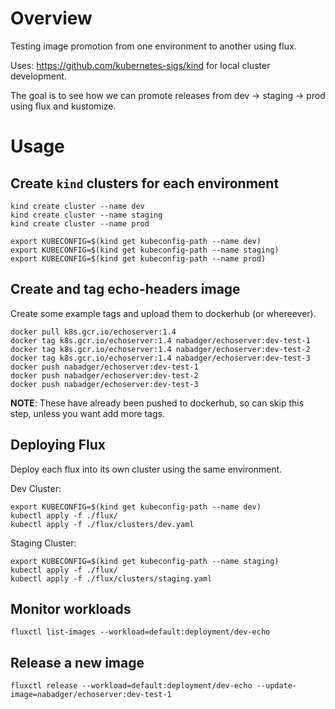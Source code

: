 # Overview

Testing image promotion from one environment to another using flux.

Uses: https://github.com/kubernetes-sigs/kind for local cluster development.

The goal is to see how we can promote releases from dev -> staging -> prod using flux and kustomize.


# Usage

## Create `kind` clusters for each environment

```
kind create cluster --name dev
kind create cluster --name staging
kind create cluster --name prod
```

```
export KUBECONFIG=$(kind get kubeconfig-path --name dev)
export KUBECONFIG=$(kind get kubeconfig-path --name staging)
export KUBECONFIG=$(kind get kubeconfig-path --name prod)
```

## Create and tag echo-headers image

Create some example tags and upload them to dockerhub (or whereever).

```
docker pull k8s.gcr.io/echoserver:1.4
docker tag k8s.gcr.io/echoserver:1.4 nabadger/echoserver:dev-test-1
docker tag k8s.gcr.io/echoserver:1.4 nabadger/echoserver:dev-test-2
docker tag k8s.gcr.io/echoserver:1.4 nabadger/echoserver:dev-test-3
docker push nabadger/echoserver:dev-test-1
docker push nabadger/echoserver:dev-test-2
docker push nabadger/echoserver:dev-test-3
```

**NOTE**: These have already been pushed to dockerhub, so can skip this step, unless you want add more tags.

## Deploying Flux

Deploy each flux into its own cluster using the same environment. 

Dev Cluster:

```
export KUBECONFIG=$(kind get kubeconfig-path --name dev)
kubectl apply -f ./flux/
kubectl apply -f ./flux/clusters/dev.yaml
```

Staging Cluster:

```
export KUBECONFIG=$(kind get kubeconfig-path --name staging)
kubectl apply -f ./flux/
kubectl apply -f ./flux/clusters/staging.yaml
```

## Monitor workloads 

```
fluxctl list-images --workload=default:deployment/dev-echo
```

## Release a new image

```
fluxctl release --workload=default:deployment/dev-echo --update-image=nabadger/echoserver:dev-test-1
```
